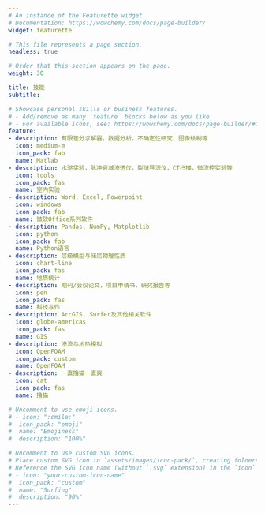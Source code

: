 ```yaml
---
# An instance of the Featurette widget.
# Documentation: https://wowchemy.com/docs/page-builder/
widget: featurette

# This file represents a page section.
headless: true

# Order that this section appears on the page.
weight: 30

title: 技能
subtitle:

# Showcase personal skills or business features.
# - Add/remove as many `feature` blocks below as you like.
# - For available icons, see: https://wowchemy.com/docs/page-builder/#icons
feature:
- description: 有限差分求解器，数据分析，不确定性研究，图像绘制等 
  icon: medium-m
  icon_pack: fab
  name: Matlab
- description: 水驱实验，脉冲衰减渗透仪，裂缝导流仪，CT扫描，微流控实验等  
  icon: tools
  icon_pack: fas
  name: 室内实验
- description: Word, Excel, Powerpoint
  icon: windows
  icon_pack: fab
  name: 微软Office系列软件
- description: Pandas, NumPy, Matplotlib
  icon: python
  icon_pack: fab
  name: Python语言
- description: 层级模型与储层物理性质
  icon: chart-line
  icon_pack: fas
  name: 地质统计
- description: 期刊/会议论文，项目申请书，研究报告等
  icon: pen
  icon_pack: fas
  name: 科技写作
- description: ArcGIS, Surfer及其他相关软件 
  icon: globe-americas
  icon_pack: fas
  name: GIS
- description: 渗流与地热模拟
  icon: OpenFOAM
  icon_pack: custom
  name: OpenFOAM
- description: 一直撸猫一直爽
  icon: cat
  icon_pack: fas
  name: 撸猫

# Uncomment to use emoji icons.
# - icon: ":smile:"
#  icon_pack: "emoji"
#  name: "Emojiness"
#  description: "100%"  

# Uncomment to use custom SVG icons.
# Place custom SVG icon in `assets/images/icon-pack/`, creating folders if necessary.
# Reference the SVG icon name (without `.svg` extension) in the `icon` field.
# - icon: "your-custom-icon-name"
#  icon_pack: "custom"
#  name: "Surfing"
#  description: "90%"
---
```

